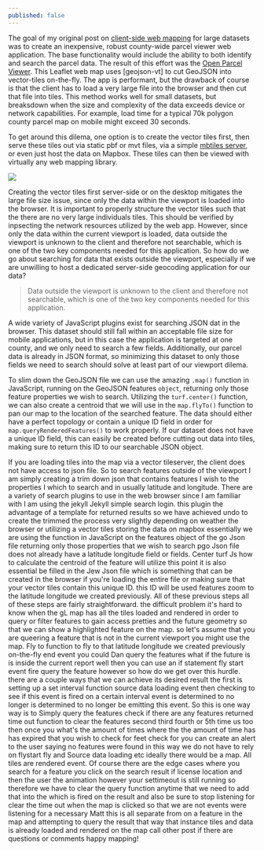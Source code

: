 ```yaml
---
published: false
---
```

The goal of my original post on [client-side web mapping](https://getbounds.com/blog/leaflet-and-geojson-tiles/) for large datasets was to create an inexpensive, robust county-wide parcel viewer web application. The base functionality would include the ability to both identify and search the parcel data. The result of this effort was the [Open Parcel Viewer](https://github.com/ovrdc/parcel-viewer). This Leaflet web map uses [geojson-vt] to cut GeoJSON into vector-tiles on-the-fly. The app is performant, but the drawback of course is that the client has to load a very large file into the browser and then cut that file into tiles. This method works well for small datasets, but breaksdown when the size and complexity of the data exceeds device or network capabilities. For example, load time for a typical 70k polygon county parcel map on mobile might exceed 30 seconds. 

To get around this dilema, one option is to create the vector tiles first, then serve these tiles out via static pbf or mvt files, via a simple [mbtiles server](https://github.com/ovrdc/tileserver), or even just host the data on Mapbox. These tiles can then be viewed with virtually any web mapping library.

![](image)

Creating the vector tiles first server-side or on the desktop mitigates the large file size issue, since only the data within the viewport is loaded into the browser. It is important to properly structure the vector tiles such that the there are no very large individuals tiles. This should be verified by inpsecting the network resources utilized by the web app. However, since only the data within the current viewport is loaded, data outside the viewport is unknown to the client and therefore not searchable, which is one of the two key components needed for this application. So how do we go about searching for data that exists outside the viewport, especially if we are unwilling to host a dedicated server-side geocoding application for our data?

> Data outside the viewport is unknown to the client and therefore not searchable, which is one of the two key components needed for this application.

A wide variety of JavaScript plugins exist for searching JSON dat in the browser. This dataset should still fall within an acceptable file size for mobile applications, but in this case the application is targeted at one county, and we only need to search a few fields. Additionally, our parcel data is already in JSON format, so minimizing this dataset to only those fields we need to search should solve at least part of our viewport dilema.

To slim down the GeoJSON file we can use the amazing ```.map()``` function in JavaScript, running on the GeoJSON features `object`, returning only those feature properties we wish to search. Utilizing the ```turf.center()``` function, we can also create a centroid that we will use in the ```map.flyTo()``` function to pan our map to the location of the searched feature. The data should either have a perfect topology or contain a unique ID field in order for ```map.queryRenderedFeatures()``` to work properly. If our dataset does not have a unique ID field, this can easily be created before cutting out data into tiles, making sure to return this ID to our searchable JSON object.



If you are loading tiles into the map via a vector tileserver, the client does not have access to json file. So to search features outside of the viewport I am simply creating a trim down json that contains features I wish to the properties I which to search and in usually latitude and longitude. There are a variety of search plugins to use in the web browser since I am familiar with I am using the jekyll Jekyll simple search login. this plugin the advantage of a template for returned results so we have achieved undo to create the trimmed the process very slightly depending on weather the browser or utilizing a vector tiles storing the data on mapbox essentially we are using the function in JavaScript on the features object of the go Json file returning only those properties that we wish to search pgo Json file does not already have a latitude longitude field or fields. Center turf Js how to calculate the centroid of the feature will utilize this point it is also essential be filled in the Jew Json file which is something that can be created in the browser if you're loading the entire file or making sure that your vector tiles contain this unique ID. this ID will be used features zoom to the latitude longitude we created previously. All of these previous steps all of these steps are fairly straightforward. the difficult problem it's hard to know when the gL map has all the tiles loaded and rendered in order to query or filter features to gain access pretties and the future geometry so that we can show a highlighted feature on the map. so let's assume that you are queering a feature that is not in the current viewport you might use the map. Fly to function to fly to that latitude longitude we created previously on-the-fly end event you could Dan query the features what if the future is is inside the current report well then you can use an if statement fly start event fire query the feature however so how do we get over this hurdle. there are a couple ways that we can achieve its desired result the first is setting up a set interval function source data loading event then checking to see if this event is fired on a certain interval event is determined to no longer is determined to no longer be emitting this event. So this is one way way is to Simply query the features check if there are any features returned time out function to clear the features second third fourth or 5th time us too then once you what's the amount of times where the the amount of time has has expired that you wish to check for feet check for you can create an alert to the user saying no features were found in this way we do not have to rely on flystart fly and Source data loading etc ideally there would be a map. All tiles are rendered event. Of course there are the edge cases where you search for a feature you click on the search result if license location and then the user the animation however your settimeout is still running so therefore we have to clear the query function anytime that we need to add that into the which is fired on the result and also be sure to stop listening for clear the time out when the map is clicked so that we are not events were listening for a necessary Matt this is all separate from on a feature in the map and attempting to query the result that way that instance tiles and data is already loaded and rendered on the map call other post if there are questions or comments happy mapping!
